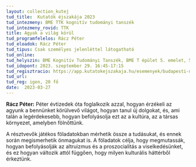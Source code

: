 ```yaml
---
layout: collection_kutej
tud_title:  Kutatók éjszakája 2023
tud_intezmeny: BME TTK kognitív tudományi tanszék
tud_intezmeny_rovid: TTK
title: Agyak a világ körül
tud_programfelelos: Rácz Péter
tud_eloadok: Rácz Péter
tud_tipus: Csak személyes jelenléttel látogatható
tud_online: 
tud_helyszin: BME Kognitív Tudományi Tanszék, BME T épület 5. emelet, 515-ös terem; 1111 Budapest, Egry József utca 1
tud_idopont: 2023. szeptember 29. 16:45-17:15
tud_regisztracio: https://app.kutatokejszakaja.hu/esemenyek/budapesti-muszaki-es-gazdasagtudomanyi-egyetem/agyak-a-vilag-korul
tud_url: 
tud_reg: igen, 20 fő
date:  2023-03-27
---
```


**Rácz Péter:** Péter évtizedek óta foglalkozik azzal, hogyan érzékeli az agyunk a bennünket körülvevő világot, hogyan tanul új dolgokat, és, ami talán a legérdekesebb, hogyan befolyásolja ezt az a kultúra, az a társas környezet, amelyben fölnőttünk.

A résztvevők játékos föladatokban mérhetik össze a tudásukat, és ennek során megismerhetik önmagukat is. A föladatok célja, hogy megmutassák, hogyan befolyásolják az altruizmus és a proszocialitás a viselkedésünket, és ez hogyan változik attól függően, hogy milyen kulturális háttérből érkeztünk.

